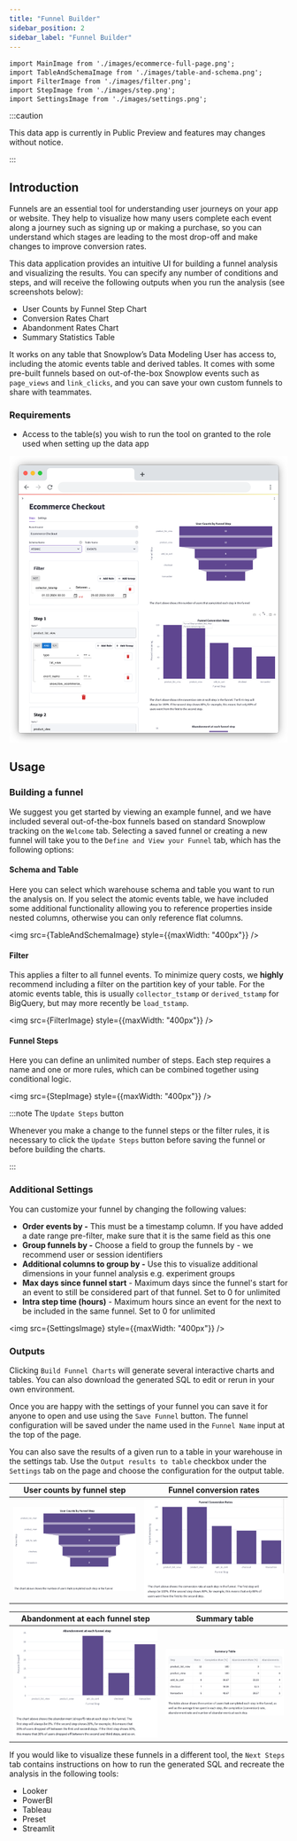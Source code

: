 ```yaml
---
title: "Funnel Builder"
sidebar_position: 2
sidebar_label: "Funnel Builder"
---
```


```mdx-code-block
import MainImage from './images/ecommerce-full-page.png';
import TableAndSchemaImage from './images/table-and-schema.png';
import FilterImage from './images/filter.png';
import StepImage from './images/step.png';
import SettingsImage from './images/settings.png';
```

:::caution

This data app is currently in Public Preview and features may changes without notice. 

:::

## Introduction

Funnels are an essential tool for understanding user journeys on your app or website. They help to visualize how many users complete each event along a journey such as signing up or making a purchase, so you can understand which stages are leading to the most drop-off and make changes to improve conversion rates. 

This data application provides an intuitive UI for building a funnel analysis and visualizing the results. You can specify any number of conditions and steps, and will receive the following outputs when you run the analysis (see screenshots below): 

- User Counts by Funnel Step Chart
- Conversion Rates Chart
- Abandonment Rates Chart
- Summary Statistics Table

It works on any table that Snowplow’s Data Modeling User has access to, including the atomic events table and derived tables. It comes with some pre-built funnels based on out-of-the-box Snowplow events such as `page_views` and `link_clicks`, and you can save your own custom funnels to share with teammates.

### Requirements

- Access to the table(s) you wish to run the tool on granted to the role used when setting up the data app

![](./images/ecommerce-full-page.png)

## Usage

### Building a funnel

We suggest you get started by viewing an example funnel, and we have included several out-of-the-box funnels based on standard Snowplow tracking on the `Welcome` tab. Selecting a saved funnel or creating a new funnel will take you to the `Define and View your Funnel` tab, which has the following options:

#### Schema and Table

Here you can select which warehouse schema and table you want to run the analysis on. If you select the atomic events table, we have included some additional functionality allowing you to reference properties inside nested columns, otherwise you can only reference flat columns.

<img src={TableAndSchemaImage} style={{maxWidth: "400px"}} />

#### Filter

This applies a filter to all funnel events. To minimize query costs, we **highly** recommend including a filter on the partition key of your table. For the atomic events table, this is usually `collector_tstamp` or `derived_tstamp` for BigQuery, but may more recently be `load_tstamp`.

<img src={FilterImage} style={{maxWidth: "400px"}} />

#### Funnel Steps

Here you can define an unlimited number of steps. Each step requires a name and one or more rules, which can be combined together using conditional logic. 

<img src={StepImage} style={{maxWidth: "400px"}} />

:::note The `Update Steps` button

Whenever you make a change to the funnel steps or the filter rules, it is necessary to click the `Update Steps` button before saving the funnel or before building the charts.

:::

### Additional Settings

You can customize your funnel by changing the following values: 
- **Order events by -** This must be a timestamp column. If you have added a date range pre-filter, make sure that it is the same field as this one
- **Group funnels by -** Choose a field to group the funnels by - we recommend user or session identifiers
- **Additional columns to group by -** Use this to visualize additional dimensions in your funnel analysis e.g. experiment groups
- **Max days since funnel start** - Maximum days since the funnel's start for an event to still be considered part of that funnel. Set to 0 for unlimited
- **Intra step time (hours)** - Maximum hours since an event for the next to be included in the same funnel. Set to 0 for unlimited

<img src={SettingsImage} style={{maxWidth: "400px"}} />

### Outputs

Clicking `Build Funnel Charts` will generate several interactive charts and tables. You can also download the generated SQL to edit or rerun in your own environment.

Once you are happy with the settings of your funnel you can save it for anyone to open and use using the `Save Funnel` button.
The funnel configuration will be saved under the name used in the `Funnel Name` input at the top of the page.

You can also save the results of a given run to a table in your warehouse in the settings tab.
Use the `Output results to table` checkbox under the `Settings` tab on the page and choose the configuration for the output table.

User counts by funnel step | Funnel conversion rates
---|---
![alt text](images/output-user-counts.png) | ![alt text](images/output-conversion-rates.png)

Abandonment at each funnel step | Summary table
---|---
![alt text](images/output-abandonment.png) | ![alt text](images/output-summary.png)

If you would like to visualize these funnels in a different tool, the `Next Steps` tab contains instructions on how to run the generated SQL and recreate the analysis in the following tools: 
- Looker
- PowerBI
- Tableau
- Preset
- Streamlit
